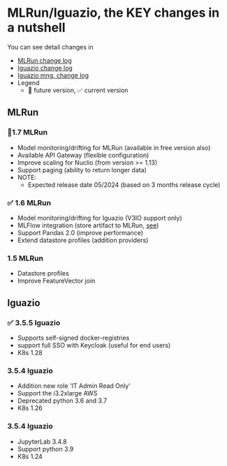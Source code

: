 # MLRun/Iguazio, the KEY changes in a nutshell

You can see detail changes in 
   - [MLRun change log](https://docs.mlrun.org/en/latest/change-log/index.html)
   - [Iguazio change log](https://www.iguazio.com/docs/latest-release/release-notes/)
   - [Iguazio mng. change log](https://iguazio.github.io/igz-mgmt-sdk/changelog.html)
   - Legend
     - 🚩 future version, ✅ current version 

## MLRun

### 🚩1.7 MLRun
 - Model monitoring/drifting for MLRun (available in free version also)
 - Available API Gateway (flexible configuration)
 - Improve scaling for Nuclio (from version >= 1.13)
 - Support paging (ability to return longer data)
 - NOTE:
   - Expected release date 05/2024 (based on 3 months release cycle)

### ✅ 1.6 MLRun
 - Model monitoring/drifting for Iguazio (V3IO support only)
 - MLFlow integration (store artifact to MLRun, [see](https://docs.mlrun.org/en/latest/tutorials/mlflow.html))
 - Support Pandas 2.0 (improve performance)
 - Extend datastore profiles (addition providers)

### 1.5 MLRun
 - Datastore profiles
 - Improve FeatureVector join

## Iguazio

### ✅ 3.5.5 Iguazio
 - Supports self-signed docker-registries
 - support full SSO with Keycloak (useful for end users)
 - K8s 1.28

### 3.5.4 Iguazio
 - Addition new role 'IT Admin Read Only'
 - Support the i3.2xlarge AWS
 - Deprecated python 3.6 and 3.7
 - K8s 1.26

### 3.5.4 Iguazio
 - JupyterLab 3.4.8
 - Support python 3.9
 - K8s 1.24
